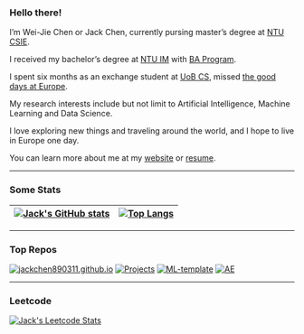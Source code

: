 <!--
**JackChen890311/JackChen890311** is a ✨ _special_ ✨ repository because its `README.md` (this file) appears on your GitHub profile.

Here are some ideas to get you started:

- 🔭 I’m currently working on ...
- 🌱 I’m currently learning ...
- 👯 I’m looking to collaborate on ...
- 🤔 I’m looking for help with ...
- 💬 Ask me about ...
- 📫 How to reach me: ...
- 😄 Pronouns: ...
- ⚡ Fun fact: ...
-->


### Hello there!
I’m Wei-Jie Chen or Jack Chen, currently pursing master’s degree at [NTU CSIE](https://www.csie.ntu.edu.tw/).

I received my bachelor’s degree at [NTU IM](https://management.ntu.edu.tw/IM/) with [BA Program](https://management.ntu.edu.tw/course/BA_P).

I spent six months as an exchange student at [UoB CS](https://www.birmingham.ac.uk/schools/computer-science/index.aspx), missed [the good days at Europe](https://drive.google.com/file/d/14SxoAykrN-P9K9EWbZMy3JPj-MPAvaqB/view?usp=sharing).

My research interests include but not limit to Artificial Intelligence, Machine Learning and Data Science.

I love exploring new things and traveling around the world, and I hope to live in Europe one day.

You can learn more about me at my [website](https://jackchen890311.github.io/Website/) or [resume](https://docs.google.com/document/d/1y3-RGskAtDnl6C83Bwbq_pf8jhSI5daDFfzD9RlFZ50/edit).

---

### Some Stats

| [![Jack's GitHub stats](https://github-readme-stats.vercel.app/api?username=JackChen890311&show_icons=true&theme=aura)](https://github.com/anuraghazra/github-readme-stats) |[![Top Langs](https://github-readme-stats.vercel.app/api/top-langs/?username=JackChen890311&layout=compact&theme=aura&hide=Jupyter+Notebook,HTML,CSS,SCSS)](https://github.com/anuraghazra/github-readme-stats)|
| ------------- | ------------- |

---

### Top Repos
[![jackchen890311.github.io](https://github-readme-stats.vercel.app/api/pin/?username=JackChen890311&repo=jackchen890311.github.io&theme=aura)](https://github.com/JackChen890311/jackchen890311.github.io)
[![Projects](https://github-readme-stats.vercel.app/api/pin/?username=JackChen890311&repo=Projects&theme=aura)](https://github.com/JackChen890311/Projects)
[![ML-template](https://github-readme-stats.vercel.app/api/pin/?username=JackChen890311&repo=ML-template&theme=aura)](https://github.com/JackChen890311/ML-template)
[![AE](https://github-readme-stats.vercel.app/api/pin/?username=JackChen890311&repo=AE&theme=aura)](https://github.com/JackChen890311/AE)

---

### Leetcode
[![Jack's Leetcode Stats](https://leetcard.jacoblin.cool/JackChen890311/?theme=dark&ext=heatmap)](https://leetcode.com/JackChen890311/)
